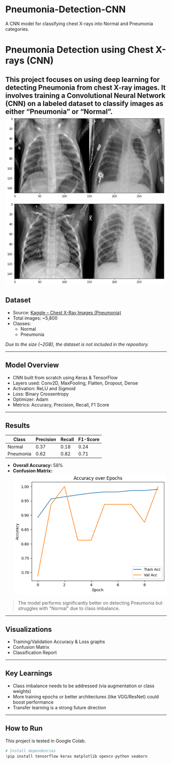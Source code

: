 # Pneumonia-Detection-CNN
A CNN model for classifying chest X-rays into Normal and Pneumonia categories.

# Pneumonia Detection using Chest X-rays (CNN)

This project focuses on using deep learning for detecting Pneumonia from chest X-ray images. It involves training a Convolutional Neural Network (CNN) on a labeled dataset to classify images as either “Pneumonia” or “Normal”.
![Normal Lungs](images/lungs1.png)
![Pneumonia Lungs X-ray](images/lungs2.png)
---

## Dataset

- Source: [Kaggle – Chest X-Ray Images (Pneumonia)](https://www.kaggle.com/datasets/paultimothymooney/chest-xray-pneumonia)
- Total images: ~5,800
- Classes:
  - Normal
  - Pneumonia

*Due to the size (~2GB), the dataset is not included in the repository.*

---

## Model Overview

- CNN built from scratch using Keras & TensorFlow
- Layers used: Conv2D, MaxPooling, Flatten, Dropout, Dense
- Activation: ReLU and Sigmoid
- Loss: Binary Crossentropy
- Optimizer: Adam
- Metrics: Accuracy, Precision, Recall, F1 Score

---

## Results

| Class     | Precision | Recall | F1-Score |
|-----------|-----------|--------|----------|
| Normal    | 0.37      | 0.18   | 0.24     |
| Pneumonia | 0.62      | 0.82   | 0.71     |

- **Overall Accuracy:** 58%
- **Confusion Matrix:**  
  ![Confusion Matrix](images/matrix.png)

> The model performs significantly better on detecting Pneumonia but struggles with "Normal" due to class imbalance.

---

## Visualizations

- Training/Validation Accuracy & Loss graphs
- Confusion Matrix
- Classification Report

---

## Key Learnings

- Class imbalance needs to be addressed (via augmentation or class weights)
- More training epochs or better architectures (like VGG/ResNet) could boost performance
- Transfer learning is a strong future direction

---

## How to Run

This project is tested in Google Colab.

```python
# Install dependencies
!pip install tensorflow keras matplotlib opencv-python seaborn
